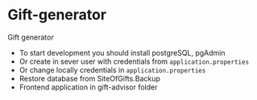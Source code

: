 # Gift-generator
Gift generator

* To start development you should install postgreSQL, pgAdmin
* Or create in sever user with credentials from  `application.properties`
* Or change locally credentials in `application.properties`
* Restore database from SiteOfGifts.Backup
* Frontend application in gift-advisor folder